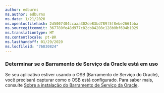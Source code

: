 ```yaml
---
author: edburns
ms.author: edburns
ms.date: 1/21/2020
ms.openlocfilehash: 2d5007404ccaaa302de83bd789f5f8ebe2661bba
ms.sourcegitcommit: 367780fe48d977c82cb84208c128b0bf694b1029
ms.translationtype: HT
ms.contentlocale: pt-BR
ms.lasthandoff: 01/29/2020
ms.locfileid: "76830824"
---
```

### <a name="determine-whether-oracle-service-bus-is-in-use"></a>Determinar se o Barramento de Serviço da Oracle está em uso

Se seu aplicativo estiver usando o OSB (Barramento de Serviço do Oracle), você precisará capturar como o OSB está configurado. Para saber mais, consulte [Sobre a instalação do Barramento de Serviço da Oracle](https://docs.oracle.com/en/middleware/fusion-middleware/12.2.1.3/inosb/product-installation.html).
